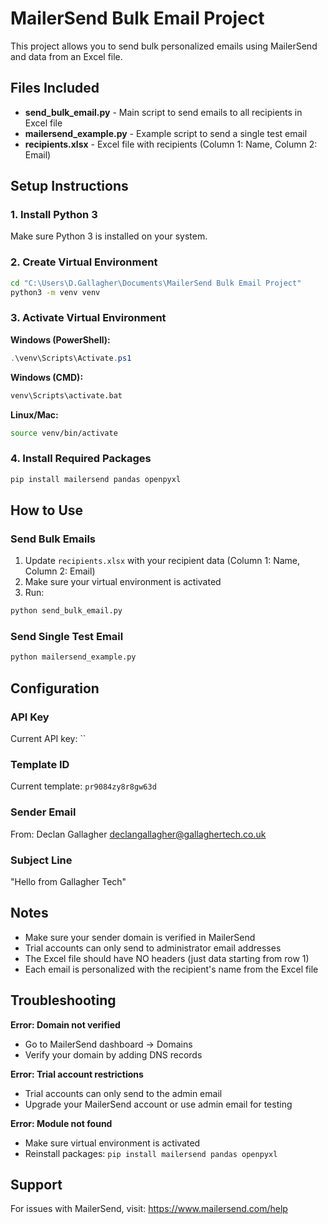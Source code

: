# MailerSend Bulk Email Project

This project allows you to send bulk personalized emails using MailerSend and data from an Excel file.

## Files Included

- **send_bulk_email.py** - Main script to send emails to all recipients in Excel file
- **mailersend_example.py** - Example script to send a single test email
- **recipients.xlsx** - Excel file with recipients (Column 1: Name, Column 2: Email)

## Setup Instructions

### 1. Install Python 3
Make sure Python 3 is installed on your system.

### 2. Create Virtual Environment
```bash
cd "C:\Users\D.Gallagher\Documents\MailerSend Bulk Email Project"
python3 -m venv venv
```

### 3. Activate Virtual Environment
**Windows (PowerShell):**
```powershell
.\venv\Scripts\Activate.ps1
```

**Windows (CMD):**
```cmd
venv\Scripts\activate.bat
```

**Linux/Mac:**
```bash
source venv/bin/activate
```

### 4. Install Required Packages
```bash
pip install mailersend pandas openpyxl
```

## How to Use

### Send Bulk Emails
1. Update `recipients.xlsx` with your recipient data (Column 1: Name, Column 2: Email)
2. Make sure your virtual environment is activated
3. Run:
```bash
python send_bulk_email.py
```

### Send Single Test Email
```bash
python mailersend_example.py
```

## Configuration

### API Key
Current API key: ``

### Template ID
Current template: `pr9084zy8r8gw63d`

### Sender Email
From: Declan Gallagher <declangallagher@gallaghertech.co.uk>

### Subject Line
"Hello from Gallagher Tech"

## Notes

- Make sure your sender domain is verified in MailerSend
- Trial accounts can only send to administrator email addresses
- The Excel file should have NO headers (just data starting from row 1)
- Each email is personalized with the recipient's name from the Excel file

## Troubleshooting

**Error: Domain not verified**
- Go to MailerSend dashboard → Domains
- Verify your domain by adding DNS records

**Error: Trial account restrictions**
- Trial accounts can only send to the admin email
- Upgrade your MailerSend account or use admin email for testing

**Error: Module not found**
- Make sure virtual environment is activated
- Reinstall packages: `pip install mailersend pandas openpyxl`

## Support

For issues with MailerSend, visit: https://www.mailersend.com/help
